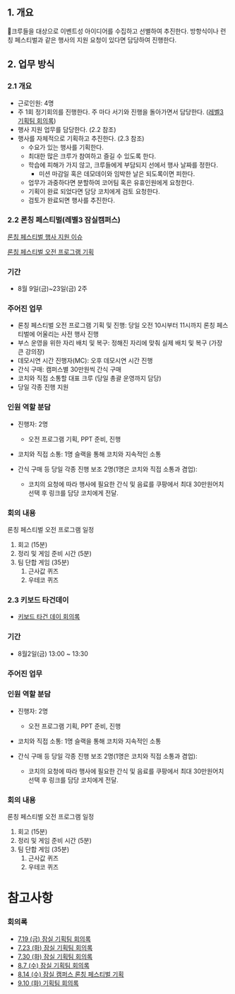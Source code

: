

## 1. 개요

크루들을 대상으로 이벤트성 아이디어를 수집하고 선별하여 추진한다. 방항식이나 런칭 페스티벌과 같은 행사의 지원 요청이 있다면 담당하여 진행한다.


## 2. 업무 방식

### 2.1 개요

- 근로인원: 4명
- 주 1회 정기회의를 진행한다. 주 마다 서기와 진행을 돌아가면서 담당한다. ([레벨3 기획팀 회의록](https://github.com/woowacourse/working-scholars/wiki/%ED%9A%8C%EC%9D%98%EB%A1%9D#%EC%9E%A0%EC%8B%A4-%EA%B8%B0%ED%9A%8D%ED%8C%80))
- 행사 지원 업무를 담당한다. (2.2 참조)
- 행사를 자체적으로 기획하고 추진한다. (2.3 참조)
	- 수요가 있는 행사를 기획한다.
	- 최대한 많은 크루가 참여하고 즐길 수 있도록 한다.
	- 학습에 피해가 가지 않고, 크루들에게 부담되지 선에서 행사 날짜를 정한다.
		- 미션 마감일 혹은 데모데이와 임박한 날은 되도록이면 피한다.
	- 업무가 과중하다면 분할하여 코어팀 혹은 유휴인원에게 요청한다.
	- 기획이 완료 되었다면 담당 코치에게 검토 요청한다.
	- 검토가 완료되면 행사를 추진한다.

### 2.2 론칭 페스티벌(레벨3 잠실캠퍼스)

[론칭 페스티벌 행사 지원 이슈](https://github.com/woowacourse/working-scholars/issues/87)

[론칭 페스티벌 오전 프로그램 기획](https://github.com/woowacourse/working-scholars/wiki/8.14-(%EC%88%98)-%EC%9E%A0%EC%8B%A4-%EC%BA%A0%ED%8D%BC%EC%8A%A4-%EB%A1%A0%EC%B9%AD-%ED%8E%98%EC%8A%A4%ED%8B%B0%EB%B2%8C-%EA%B8%B0%ED%9A%8D)

### 기간
- 8월 9일(금)~23일(금) 2주
### 주어진 업무
- 론칭 페스티벌 오전 프로그램 기획 및 진행: 당일 오전 10시부터 11시까지 론칭 페스티벌에 어울리는 사전 행사 진행
- 부스 운영을 위한 자리 배치 및 복구: 정해진 자리에 맞춰 실제 배치 및 복구 (가장 큰 강의장)
- 데모시연 시간 진행자(MC): 오후 데모시연 시간 진행
- 간식 구매: 캠퍼스별 30만원씩 간식 구매
- 코치와 직접 소통할 대표 크루 (당일 총괄 운영까지 담당)
- 당일 각종 진행 지원
### 인원 역할 분담

- 진행자: 2명
	- 오전 프로그램 기획, PPT 준비, 진행

- 코치와 직접 소통: 1명
	슬랙을 통해 코치와 지속적인 소통

- 간식 구매 등 당일 각종 진행 보조 2명(1명은 코치와 직접 소통과 겸업):
	- 코치의 요청에 따라 행사에 필요한 간식 및 음료를 쿠팡에서 최대 30만원어치 선택 후 링크를 담당 코치에게 전달.
### 회의 내용

론칭 페스티벌 오전 프로그램 일정
1. 회고 (15분)
2. 정리 및 게임 준비 시간 (5분)
3. 팀 단합 게임 (35분)
	1. 근사값 퀴즈
	2. 우테코 퀴즈

### 2.3 키보드 타건데이

- [키보드 타건 데이 회의록](https://github.com/woowacourse/working-scholars/wiki/7.30-%28%ED%99%94%29-%EC%9E%A0%EC%8B%A4-%EA%B8%B0%ED%9A%8D%ED%8C%80-%ED%9A%8C%EC%9D%98%EB%A1%9D)
### 기간
- 8월2일(금) 13:00 ~ 13:30
### 주어진 업무

### 인원 역할 분담

- 진행자: 2명
	- 오전 프로그램 기획, PPT 준비, 진행

- 코치와 직접 소통: 1명
	슬랙을 통해 코치와 지속적인 소통

- 간식 구매 등 당일 각종 진행 보조 2명(1명은 코치와 직접 소통과 겸업):
	- 코치의 요청에 따라 행사에 필요한 간식 및 음료를 쿠팡에서 최대 30만원어치 선택 후 링크를 담당 코치에게 전달.
### 회의 내용

론칭 페스티벌 오전 프로그램 일정
1. 회고 (15분)
2. 정리 및 게임 준비 시간 (5분)
3. 팀 단합 게임 (35분)
	1. 근사값 퀴즈
	2. 우테코 퀴즈

# 참고사항

### 회의록
- [7.19 (금) 잠실 기획팀 회의록](https://github.com/woowacourse/working-scholars/wiki/7.19-%28%EA%B8%88%29-%EC%9E%A0%EC%8B%A4-%EA%B8%B0%ED%9A%8D%ED%8C%80-%ED%9A%8C%EC%9D%98%EB%A1%9D)
- [7.23 (화) 잠실 기획팀 회의록](https://github.com/woowacourse/working-scholars/wiki/7.23-%28%ED%99%94%29-%EC%9E%A0%EC%8B%A4-%EA%B8%B0%ED%9A%8D%ED%8C%80-%ED%9A%8C%EC%9D%98%EB%A1%9D)
- [7.30 (화) 잠실 기획팀 회의록](https://github.com/woowacourse/working-scholars/wiki/7.30-%28%ED%99%94%29-%EC%9E%A0%EC%8B%A4-%EA%B8%B0%ED%9A%8D%ED%8C%80-%ED%9A%8C%EC%9D%98%EB%A1%9D)
- [8.7 (수) 잠실 기획팀 회의록](https://github.com/woowacourse/working-scholars/wiki/8.7-%28%EC%88%98%29-%EC%9E%A0%EC%8B%A4-%EA%B8%B0%ED%9A%8D%ED%8C%80-%ED%9A%8C%EC%9D%98%EB%A1%9D)
- [8.14 (수) 잠실 캠퍼스 론칭 페스티벌 기획](https://github.com/woowacourse/working-scholars/wiki/8.14-%28%EC%88%98%29-%EC%9E%A0%EC%8B%A4-%EC%BA%A0%ED%8D%BC%EC%8A%A4-%EB%A1%A0%EC%B9%AD-%ED%8E%98%EC%8A%A4%ED%8B%B0%EB%B2%8C-%EA%B8%B0%ED%9A%8D)
- [9.10 (화) 기획팀 회의록](https://github.com/woowacourse/working-scholars/wiki/9.10-%28%ED%99%94%29-%EA%B8%B0%ED%9A%8D%ED%8C%80-%ED%9A%8C%EC%9D%98%EB%A1%9D)